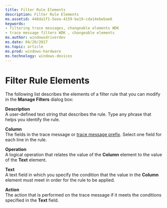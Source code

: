 ```yaml
---
title: Filter Rule Elements
description: Filter Rule Elements
ms.assetid: 448da1f1-5eea-4159-ba19-cda14ebebae6
keywords:
- filtering trace messages, changeable elements WDK
- trace message filters WDK , changeable elements
ms.author: windowsdriverdev
ms.date: 04/20/2017
ms.topic: article
ms.prod: windows-hardware
ms.technology: windows-devices
---
```


# Filter Rule Elements


The following list describes the elements of a filter rule that you can modify in the **Manage Filters** dialog box:

<span id="Description"></span><span id="description"></span><span id="DESCRIPTION"></span>**Description**  
A user-defined text string that describes the rule. Type any phrase that helps you identify the rule.

<span id="Column"></span><span id="column"></span><span id="COLUMN"></span>**Column**  
The fields in the trace message or [trace message prefix](trace-message-prefix.md). Select one field for each line in the rule.

<span id="Operation"></span><span id="operation"></span><span id="OPERATION"></span>**Operation**  
A logical operation that relates the value of the **Column** element to the value of the **Text** element.

<span id="Text"></span><span id="text"></span><span id="TEXT"></span>**Text**  
A text field in which you specify the condition that the value in the **Column** element must meet in order for the rule to be applied.

<span id="Action"></span><span id="action"></span><span id="ACTION"></span>**Action**  
The action that is performed on the trace message if it meets the conditions specified in the **Text** field.

 

 





